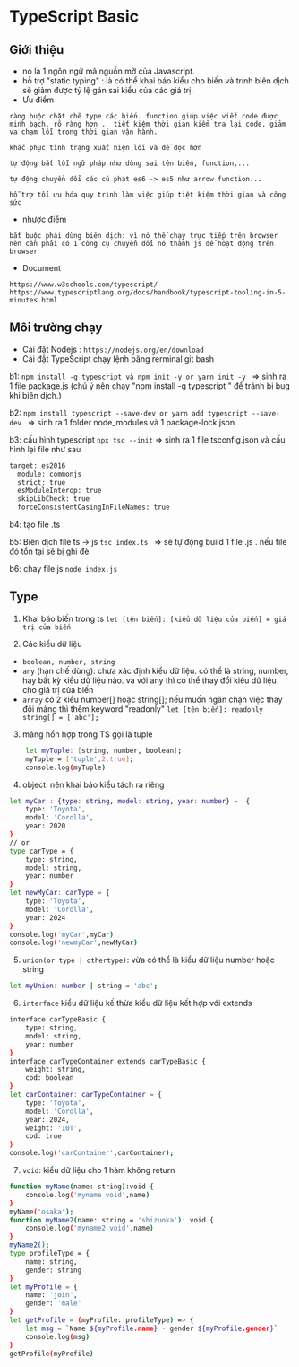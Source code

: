 # TypeScript Basic

## Giới thiệu

- nó là 1 ngôn ngữ mã nguồn mỡ của Javascript.
- hỗ trợ "static typing" : là có thể khai báo kiểu cho biến và trính biên dịch sẽ giảm được tỷ lệ gán sai kiểu của các giá trị.
- Ưu điểm 

`
ràng buộc chặt chẽ type các biến. function giúp việc viết code được minh bạch, rõ ràng hơn , 
tiết kiệm thời gian kiểm tra lại code, giảm va chạm lỗi trong thời gian vận hành.
`

`
khắc phục tình trạng xuất hiện lỗi và dễ đọc hơn
`

`
tự động bắt lỗi ngữ pháp như dùng sai tên biến, function,...
`

`
tự động chuyển đổi các cú phát es6 -> es5 như arrow function...
`

`
hỗ trợ tối ưu hóa quy trình làm việc giúp tiệt kiệm thời gian và công sức
`

- nhược điểm

`
bắt buộc phải dùng biên dịch: vì nó thể chạy trực tiếp trên browser nên cần phải có 1 công cụ chuyển dổi nó thành js để hoạt động trên browser
`

- Document 

`
https://www.w3schools.com/typescript/
https://www.typescriptlang.org/docs/handbook/typescript-tooling-in-5-minutes.html
`

## Môi trường chạy

- Cài đặt Nodejs : `https://nodejs.org/en/download`
- Cài đặt TypeScript
chạy lệnh bằng rerminal git bash

b1: `npm install -g typescript và npm init -y or yarn init -y `
=> sinh ra 1 file package.js (chú ý nên chạy "npm install -g typescript " để tránh bị bug khi biên dịch.)

b2: `npm install typescript --save-dev or yarn add typescript --save-dev ` 
=> sinh ra 1 folder node_modules và 1 package-lock.json

b3: cấu hình typescript `npx tsc --init`
=> sinh ra 1 file tsconfig.json 
và cấu hình lại file như sau

```bash
target: es2016
  module: commonjs
  strict: true
  esModuleInterop: true
  skipLibCheck: true
  forceConsistentCasingInFileNames: true
```
b4: tạo file .ts

b5: Biên dịch file ts -> js
`tsc index.ts `
=> sẽ tự động build 1 file .js . nếu file đó tồn tại sẽ bị ghi đè 

b6: chay file js `node index.js`

## Type

1. Khai báo biến trong ts 
`let [tên biến]: [kiểu dữ liệu của biến] = giá trị của biến`

2. Các kiểu dữ liệu

- `boolean, number, string`
- `any` (hạn chế dùng): chưa xác định kiểu dữ liệu. có thể là string, number, hay bất kỳ kiểu dữ liệu nào. và với any thì có thể thay đổi kiểu dữ liệu cho giá trị của biến
- `array` có 2 kiểu number[] hoặc string[]; nếu muốn ngăn chặn việc thay đổi mảng thì thêm keyword "readonly" `let [tên biến]: readonly string[] = ['abc'];`

3. mảng hổn hợp trong TS gọi là tuple

```bash
	let myTuple: [string, number, boolean];
	myTuple = ['tuple',2,true];
	console.log(myTuple)
```

4. object: nên khai báo kiểu tách ra riêng

```bash
let myCar : {type: string, model: string, year: number} =  {
    type: 'Toyota',
    model: 'Corolla',
    year: 2020
}
// or
type carType = {
    type: string,
    model: string,
    year: number
}
let newMyCar: carType = {
    type: 'Toyota',
    model: 'Corolla',
    year: 2024
}
console.log('myCar',myCar)
console.log('newmyCar',newMyCar)
```

5. `union(or type | othertype)`: vừa có thể là kiểu dữ liệu number hoặc string 

```bash
let myUnion: number | string = 'abc';
```

6. `interface` kiểu dữ liệu kế thừa kiểu dữ liệu kết hợp với extends

```bash
interface carTypeBasic {
    type: string,
    model: string,
    year: number
}
interface carTypeContainer extends carTypeBasic {
    weight: string,
    cod: boolean
}
let carContainer: carTypeContainer = {
    type: 'Toyota',
    model: 'Corolla',
    year: 2024,
    weight: '10T',
    cod: true
}
console.log('carContainer',carContainer);
```

7. `void`: kiểu dữ liệu cho 1 hàm không return 

```bash
function myName(name: string):void {
    console.log('myname void',name)
}
myName('osaka');
function myName2(name: string = 'shizuoka'): void {
    console.log('myname2 void',name)
}
myName2();
type profileType = {
    name: string,
    gender: string
}
let myProfile = {
    name: 'join',
    gender: 'male'
}
let getProfile = (myProfile: profileType) => {
    let msg = `Name ${myProfile.name} - gender ${myProfile.gender}`
    console.log(msg)
}
getProfile(myProfile)
```
